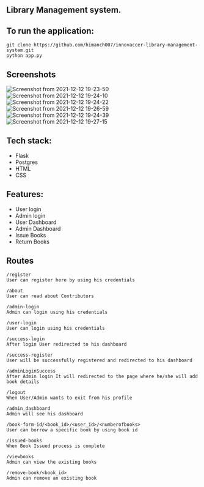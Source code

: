 ## Library Management system.

## To run the application:

```
git clone https://github.com/himanch007/innovaccer-library-management-system.git
python app.py
```

## Screenshots
![Screenshot from 2021-12-12 19-23-50](https://user-images.githubusercontent.com/92020620/145715401-b60ba66e-360a-498c-9c1b-0bb70b2c5530.png)
![Screenshot from 2021-12-12 19-24-10](https://user-images.githubusercontent.com/92020620/145715419-9a0080fe-9ac9-472a-a5c9-6c9b86e59452.png)
![Screenshot from 2021-12-12 19-24-22](https://user-images.githubusercontent.com/92020620/145715417-664ba21c-c4be-452c-abc6-916412c7cf9d.png)
![Screenshot from 2021-12-12 19-26-59](https://user-images.githubusercontent.com/92020620/145715413-88f2c813-ad55-4da6-a754-0ee1d99482e8.png)
![Screenshot from 2021-12-12 19-24-39](https://user-images.githubusercontent.com/92020620/145715416-ed1d6e3b-fd6e-46fd-b013-79ba12e88e19.png)
![Screenshot from 2021-12-12 19-27-15](https://user-images.githubusercontent.com/92020620/145715410-699255ab-65ab-41da-b752-5c74cb85c39a.png)


## Tech stack:

- Flask
- Postgres
- HTML
- CSS

## Features:

- User login
- Admin login
- User Dashboard
- Admin Dashboard
- Issue Books
- Return Books

## Routes 
```
/register
User can register here by using his credentials

/about
User can read about Contributors

/admin-login
Admin can login using his credentials

/user-login
User can login using his credentials

/success-login
After login User redirected to his dashboard

/success-register
User will be successfully registered and redirected to his dashboard

/adminLoginSuccess
After Admin login It will redirected to the page where he/she will add book details

/logout
When User/Admin wants to exit from his profile

/admin_dashboard
Admin will see his dashboard

/book-form-id/<book_id>/<user_id>/<numberofbooks>
User can borrow a specific book by using book id

/issued-books
When Book Issued process is complete

/viewbooks
Admin can view the existing books

/remove-book/<book_id>
Admin can remove an existing book

```

